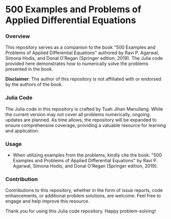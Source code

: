 # **500 Examples and Problems of Applied Differential Equations**

### **Overview**
This repository serves as a companion to the book "500 Examples and Problems of Applied Differential Equations" authored by Ravi P. Agarwal, Simona Hodis, and Donal O’Regan (Springer edition, 2019). The Julia code provided here demonstrates how to numerically solve the problems presented in the book.

**Disclaimer**: The author of this repository is not affiliated with or endorsed by the authors of the book.


### **Julia Code**

The Julia code in this repository is crafted by Tuah Jihan Manullang. While the current version may not cover all problems numerically, ongoing updates are planned. As time allows, the repository will be expanded to ensure comprehensive coverage, providing a valuable resource for learning and application.

### **Usage**

* When utilizing examples from the problems, kindly cite the book: "500 Examples and Problems of Applied Differential Equations" by Ravi P. Agarwal, Simona Hodis, and Donal O’Regan (Springer edition, 2019).

### **Contribution**

Contributions to this repository, whether in the form of issue reports, code enhancements, or additional problem solutions, are welcome. Feel free to engage and help improve this resource.

Thank you for using this Julia code repository. Happy problem-solving!
